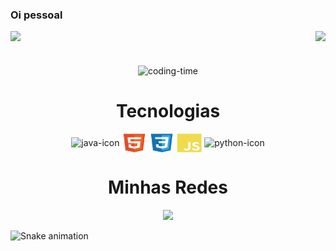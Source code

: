 ### Oi pessoal

<div>
  
  <img  height="180em" src="https://github-readme-stats.vercel.app/api?username=Morioko&show_icons=true&theme=panda&include_all_commits=true&count_private=true"/>
  <img align="right" src="https://github-readme-stats.vercel.app/api/top-langs/?username=Morioko&layout=compact&langs_count=16&theme=panda"/>
</div>
<br>

<div  align="center"> 
  <div style="display: inline_block"><br>
    <img align="center" height="250" alt="coding-time" src="https://i.pinimg.com/originals/a2/b4/ae/a2b4ae4ebabcd10ff10a1581366f6df2.gif">
    <h1 align="center">Tecnologias</h1>
    <img align="center" height="30" width="40" alt="java-icon"  src="https://raw.githubusercontent.com/jmnote/z-icons/master/svg/java.svg">
    <img align="center" height="30" width="40" alt="html-icon" src="https://raw.githubusercontent.com/devicons/devicon/master/icons/html5/html5-original.svg">
    <img align="center" height="30" width="40" alt="css-icon" src="https://raw.githubusercontent.com/devicons/devicon/master/icons/css3/css3-original.svg">
    <img align="center" height="30" width="40" alt="js-icon"  src="https://raw.githubusercontent.com/devicons/devicon/master/icons/javascript/javascript-plain.svg">
    <img align="center" height="30" width="40" alt="python-icon"  src="https://raw.githubusercontent.com/jmnote/z-icons/master/svg/python.svg">
    
   </div>
   <h1 align="center">Minhas Redes</h1>
    <a href = "www.linkedin.com/in/cristiano-silva-mori9080">
      <img width="25" src="https://cdn-icons-png.flaticon.com/256/174/174857.png">
    </a>
</div>

![Snake animation](https://github.com/Morioko/Morioko/blob/output/github-contribution-grid-snake.svg)
